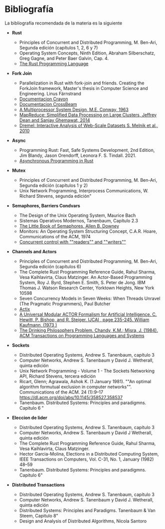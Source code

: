 # Bibliografía

La bibliografía recomendada de la materia es la siguiente


* **Rust**

    - Principles of Concurrent and Distributed Programming, M. Ben-Ari, Segunda edición (capítulos 1, 2, 6 y 7)
    - Operating System Concepts, Ninth Edition, Abraham Silberschatz, Greg Gagne, and Peter Baer Galvin, Cap. 4.
    - [The Rust Programming Language](https://doc.rust-lang.org/book/)

* **Fork Join**

    - Parallelization in Rust with fork-join and friends. Creating the ForkJoin framework, Master's thesis in Computer Science and Engineering. Linus Färnstrand
    - [Documentacion Crayon](https://docs.rs/crayon/latest/crayon/)
    - [Documentacion CrossBeam](https://docs.rs/crossbeam/latest/crossbeam/)
    - [A Multiprocessor System Design, M.E. Conway, 1963](https://ia600703.us.archive.org/30/items/AMultiprocessorSystemDesignConway1963/A%20Multiprocessor%20System%20Design%20%28Conway%2C%201963%29.pdf)
    - [MapReduce: Simplified Data Processing on Large Clusters, Jeffrey Dean and Sanjay Ghemawat, 2014](https://static.googleusercontent.com/media/research.google.com/es//archive/mapreduce-osdi04.pdf)
    - [Dremel: Interactive Analysis of Web-Scale Datasets S. Melnik et al., 2010](https://storage.googleapis.com/pub-tools-public-publication-data/pdf/36632.pdf)

* **Async**

    - Programming Rust: Fast, Safe Systems Development, 2nd Edition, Jim Blandy, Jason Orendorff, Leonora F. S. Tindall. 2021.
    - [Asynchronous Programming in Rust](https://rust-lang.github.io/async-book/)

* **Mutex**

    - Principles of Concurrent and Distributed Programming, M. Ben-Ari, Segunda edición (capítulos 1 y 2)
    - Unix Network Programming, Interprocess Communications, W. Richard Stevens, segunda edición"

* **Semaphores, Barriers Condvars**
    - The Design of the Unix Operating System, Maurice Bach
    - Sistemas Operativos Modernos, Tanenbaum, Capítulo 2.3
    - [The Little Book of Semaphores, Allen B. Downey](https://greenteapress.com/semaphores/LittleBookOfSemaphores.pdf)
    - Monitors: An Operating System Structuring Concept, C.A.R. Hoare, Communications of the ACM, 1974
    - [Concurrent control with ""readers"" and ""writers""](https://dl.acm.org/doi/10.1145/362759.362813)

* **Channels and Actors**
    - Principles of Concurrent and Distributed Programming, M. Ben-Ari, Segunda edición (capítulos 6)
    - The Complete Rust Programming Reference Guide, Rahul Sharma, Vesa Kaihlavirta, Claus Matzinger.
     An Actor-Based Programming System, Roy J. Byrd, Stephen E. Smith, S. Peter de Jong. IBM Thomas J. Watson Research Center, Yorktown Heights, New York 10598
    - Seven Concurrency Models in Seven Weeks: When Threads Unravel (The Pragmatic Programmers), Paul Butcher
    - [Actix](https://actix.rs/book/actix/)
    - [A Universal Modular ACTOR Formalism for Artificial Intelligence. C. Hewitt, P. Bishop, and R. Steiger. IJCAI , page 235-245. William Kaufmann, (1973 )](https://www.ijcai.org/Proceedings/73/Papers/027B.pdf) 
    - [The Drinking Philosophers Problem. Chandy, K.M.; Misra, J. (1984). ACM Transactions on Programming Languages and Systems](https://www.cs.utexas.edu/users/misra/scannedPdf.dir/DrinkingPhil.pdf)

* **Sockets**

    - Distributed Operating Systems, Andrew S. Tanenbaum, capítulo 3
    - Computer Networks, Andrew S. Tanenbaum y David J. Wetherall, quinta edición
    - Unix Network Programming - Volume 1 - The Sockets Networking API, Richard Stevens, tercera edición
    - Ricart, Glenn; Agrawala, Ashok K. (1 January 1981). ""An optimal algorithm formutual exclusion in computer networks"". Communications of the ACM. 24 (1):9–17 https://dl.acm.org/doi/abs/10.1145/358527.358537
    - Tanenbaum. Distributed Systems: Principles and paradigmns. Capitulo 6 "

* **Eleccion de lider**

    - Distributed Operating Systems, Andrew S. Tanenbaum, capítulo 3
    - Computer Networks, Andrew S. Tanenbaum y David J Wetherall, quinta edición
    - The Complete Rust Programming Reference Guide, Rahul Sharma, Vesa Kaihlavirta, Claus Matzinger.
    - Hector Garcia-Molina, Elections in a Distributed Computing System, IEEE Transactions on Computers, Vol. C-31, No. 1, January (1982) 48–59
    - Tanenbaum. Distributed Systems: Principles and paradigmns. Capitulo 6"

* **Distributed Transactions**  
    - Distributed Operating Systems, Andrew S. Tanenbaum, capítulo 3
    - Computer Networks, Andrew S. Tanenbaum y David J. Wetherall, quinta edición
    - Distributed Systems: Principles and Paradigms. Tanenbaum & Van Steem, Capitulo 8"
    - Design and Analysis of Distributed Algorithms, Nicola Santoro